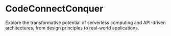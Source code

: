# CodeConnectConquer
Explore the transformative potential of serverless computing and API-driven architectures, from design principles to real-world applications.
